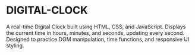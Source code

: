 # DIGITAL-CLOCK
A real-time Digital Clock built using HTML, CSS, and JavaScript. Displays the current time in hours, minutes, and seconds, updating every second. Designed to practice DOM manipulation, time functions, and responsive UI styling.
